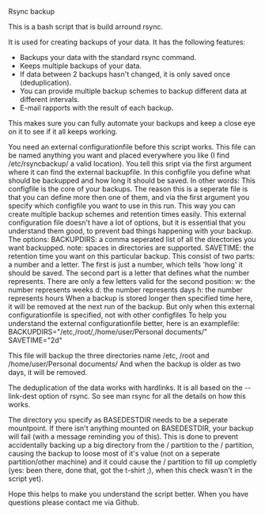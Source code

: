 Rsync backup

This is a bash script that is build arround rsync.

It is used for creating backups of your data. It has the following features:
- Backups your data with the standard rsync command.
- Keeps multiple backups of your data.
- If data between 2 backups hasn't changed, it is only saved once (deduplication).
- You can provide multiple backup schemes to backup different data at different
  intervals.
- E-mail rapports with the result of each backup.

This makes sure you can fully automate your backups and keep a close eye on it
to see if it all keeps working.

You need an external configurationfile before this script works. This file can
be named anything you want and placed everywhere you like (I find /etc/rsyncbackup/
a valid location). You tell this sript via the first argument where it can find
the external backupfile.
In this configfile you define what should be backupped and how long it should be
saved. In other words: This configfile is the core of your backups. The reason
this is a seperate file is that you can define more then one of them, and via
the first argument you specify which configfile you want to use in this run.
This way you can create multiple backup schemes and retention times easily.
This external configuration file doesn't have a lot of options, but it is
essential that you understand them good, to prevent bad things happening with
your backup. The options:
BACKUPDIRS: a comma seperated list of all the directories you want backupped.
            note: spaces in directories are supported.
SAVETIME:   the retention time you want on this particular backup. This consist
            of two parts: a number and a letter. The first is just a number,
			which tells 'how long' it should be saved.
			The second part is a letter that defines what the number represents.
			There are only a few letters valid for the second position:
			w: the number represents weeks
			d: the number represents days
			h: the number represents hours
			When a backup is stored longer then specified time here, it will be
			removed at the next run of the backup. But only when this external
			configurationfile is specified, not with other configfiles
To help you understand the external configurationfile better, here is an examplefile:
BACKUPDIRS="/etc,/root/,/home/user/Personal documents/"
SAVETIME="2d"

This file will backup the three directories name /etc, /root and
/home/user/Personal documents/
And when the backup is older as two days, it will be removed.

The deduplication of the data works with hardlinks. It is all based on the --link-dest
option of rsync. So see man rsync for all the details on how this works.

The directory you specify as BASEDESTDIR needs to be a seperate mountpoint. If
there isn't anything mounted on BASEDESTDIR, your backup will fail (with a
message reminding you of this).
This is done to prevent accidentally backing up a big directory from the /
partition to the / partition, causing the backup to loose most of it's value
(not on a seperate partition/other machine) and it could cause the / partition
to fill up completly (yes: been there, done that, got the t-shirt ;), when this
check wasn't in the script yet).

Hope this helps to make you understand the script better. When you have questions
please contact me via Github.
